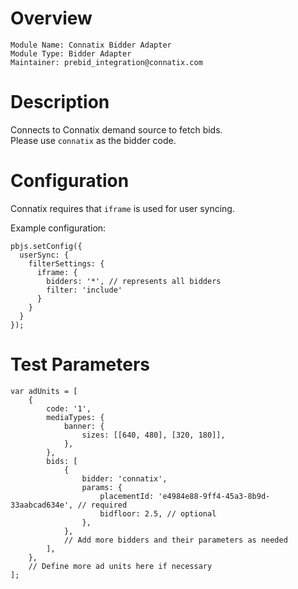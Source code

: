 
# Overview

```
Module Name: Connatix Bidder Adapter
Module Type: Bidder Adapter
Maintainer: prebid_integration@connatix.com
```

# Description
Connects to Connatix demand source to fetch bids.  
Please use ```connatix``` as the bidder code.

# Configuration
Connatix requires that ```iframe``` is used for user syncing.

Example configuration:
```
pbjs.setConfig({
  userSync: {
    filterSettings: {
      iframe: {
        bidders: '*', // represents all bidders
        filter: 'include'
      }
    }
  }
});
```

# Test Parameters
```
var adUnits = [
	{
		code: '1',
		mediaTypes: {
			banner: {
				sizes: [[640, 480], [320, 180]],
			},
		},
		bids: [
			{
				bidder: 'connatix',
				params: {
					placementId: 'e4984e88-9ff4-45a3-8b9d-33aabcad634e', // required
					bidfloor: 2.5, // optional
				},
			},
			// Add more bidders and their parameters as needed
		],
	},
	// Define more ad units here if necessary
];
```